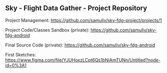 ## Sky - Flight Data Gather - Project Repository

Project Management:
https://github.com/samuliv/sky-fdg-project/projects/1

Project Code/Classes Sandbox (private):
https://github.com/samuliv/sky-fdg-android

Final Source Code (private):
https://github.com/samuliv/sky-fdg-android

First Sketches:
https://www.figma.com/file/YJUHoxzLCpt6Qs1bNiAmTUNn/Untitled?node-id=0%3A1
